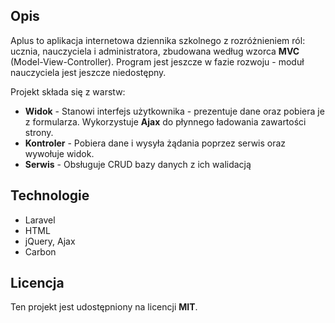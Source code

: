 <h2>Opis</h2>

<p>
  Aplus to aplikacja internetowa dziennika szkolnego z rozróżnieniem ról: ucznia, nauczyciela i administratora, zbudowana według wzorca <strong>MVC</strong> (Model-View-Controller). Program jest jeszcze w fazie rozwoju - moduł nauczyciela jest jeszcze niedostępny.
</p>

<p>
  Projekt składa się z warstw:
</p>
<ul>
  <li><strong>Widok</strong> - Stanowi interfejs użytkownika - prezentuje dane oraz pobiera je z formularza. Wykorzystuje <strong>Ajax</strong> do płynnego ładowania zawartości strony.</li>
  <li><strong>Kontroler</strong> - Pobiera dane i wysyła żądania poprzez serwis oraz wywołuje widok.</li>
  <li><strong>Serwis</strong> - Obsługuje CRUD bazy danych z ich walidacją</li>
</ul>

<h2>Technologie</h2>
<ul>
  <li>Laravel</li>
  <li>HTML</li>
  <li>jQuery, Ajax</li>
  <li>Carbon</li>
</ul>

<h2>Licencja</h2>
<p>
  Ten projekt jest udostępniony na licencji <strong>MIT</strong>.
</p>
